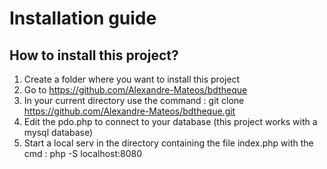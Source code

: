 # Installation guide

## How to install this project?

1. Create a folder where you want to install this project
2. Go to https://github.com/Alexandre-Mateos/bdtheque
3. In your current directory use the command : git clone https://github.com/Alexandre-Mateos/bdtheque.git
4. Edit the pdo.php to connect to your database (this project works with a mysql database)
5. Start a local serv in the directory containing the file index.php with the cmd : php -S localhost:8080

